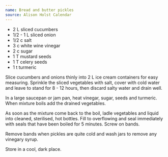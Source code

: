 ```yaml
---
name: Bread and butter pickles
source: Alison Holst Calendar
---
```


* 2 L sliced cucumbers
* 1/2 - 1 L sliced onion
* 1/2 c salt
* 3 c white wine vinegar
* 2 c sugar
* 1 T mustard seeds
* 1 T celery seeds
* 1 t turmeric

Slice cucumbers and onions thinly into 2 L ice cream containers for easy measuring.  Sprinkle the sliced vegetables with salt, cover with cold water and leave to stand for 8 - 12 hours, then discard salty water and drain well.

In a large saucepan or jam pan, heat vinegar, sugar, seeds and turmeric.  When mixture boils add the drained vegetables.

As soon as the mixture come back to the boil, ladle vegetables and liquid into cleaned, sterilised, hot bottles.  Fill to overflowing and seal immediately with seals that have been boiled for 5 minutes.  Screw on bands.

Remove bands when pickles are quite cold and wash jars to remove any vinegary syrup.

Store in a cool, dark place.

